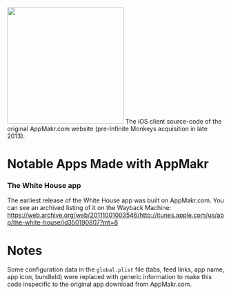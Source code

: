 <img src="https://upload.wikimedia.org/wikipedia/commons/a/ab/Appmaker_logo.png" width="270">
The iOS client source-code of the original AppMakr.com website (pre-Infinite Monkeys acquisition in late 2013).

# Notable Apps Made with AppMakr
### The White House app
The earliest release of the White House app was built on AppMakr.com. You can see an archived listing of it on the Wayback Machine: https://web.archive.org/web/20111001003546/http://itunes.apple.com/us/app/the-white-house/id350190807?mt=8

# Notes
Some configuration data in the `global.plist` file (tabs, feed links, app name, app icon, bundleId) were replaced with generic information to make this code inspecific to the original app download from AppMakr.com.
